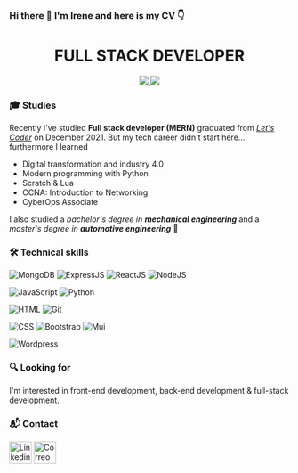 ### Hi there 👋 I'm Irene and here is my CV :point_down:



 <h1 align="center"> FULL STACK DEVELOPER </h1>
 
  <p align="center"> 
    <a href="https://www.linkedin.com/in/irene-garciadeparedes-perez">
      <img src= https://img.shields.io/static/v1?label=Linkedin&labelColor=333969&message=Irene&color=9cf&style=flat-square&logo=linkedin>
    </a>
    <img src= https://img.shields.io/static/v1?label=Mail&labelColor=791237&message=irenegarciadeparedes@outlook.es&color=f41515&style=flat-square&logo=gmail>
    
  </p>
  
### :mortar_board: Studies 
Recently I've studied **Full stack developer (MERN)** graduated from <a href="https://letscoder.com">*Let's Coder*</a> on December 2021.
But my tech career didn't start here... furthermore I learned
  * Digital transformation and industry 4.0  
  * Modern programming with Python  
  * Scratch & Lua  
  * CCNA: Introduction to Networking  
  * CyberOps Associate

I also studied a *bachelor's degree in **mechanical engineering*** and a *master's degree in **automotive engineering*** :car:

### 🛠️ Technical skills
![MongoDB](https://img.shields.io/static/v1?label=&labelColor=F1F1F2&message=MongoDB&color=4a6f73&logo=mongodb&style=flat-square)
![ExpressJS](https://img.shields.io/static/v1?label=&labelColor=F1F1F2&message=ExpressJS&color=F1F1F2&logo=express&logoColor=black&style=flat-square)
![ReactJS](https://img.shields.io/static/v1?label=&labelColor=F1F1F2&message=ReactJS&color=145da0&logo=react&style=flat-square)
![NodeJS](https://img.shields.io/static/v1?label=&labelColor=F1F1F2&message=NodeJS&color=4a6f73&logo=node.js&style=flat-square)  

![JavaScript](https://img.shields.io/static/v1?label=&labelColor=F1F1F2&message=JavaScript&color=fad02c&logo=javaScript&style=flat-square)
![Python](https://img.shields.io/static/v1?label=&labelColor=F1F1F2&message=Python&color=145da0&logo=Python&style=flat-square)

![HTML](https://img.shields.io/static/v1?label=&labelColor=F1F1F2&message=HTML&color=F46246&logo=HTML5&style=flat-square)
![Git](https://img.shields.io/static/v1?label=&labelColor=F1F1F2&message=Git&color=F41515&logo=Git&style=flat-square)  

![CSS](https://img.shields.io/static/v1?label=&labelColor=F1F1F2&message=CSS&color=145da0&logo=CSS3&logoColor=blue&style=flat-square)
![Bootstrap](https://img.shields.io/static/v1?label=&labelColor=F1F1F2&message=Bootstrap&color=49326B&logo=Bootstrap&style=flat-square)
![Mui](https://img.shields.io/static/v1?label=&labelColor=F1F1F2&message=Mui&color=145da0&logo=Mui&style=flat-square)  

![Wordpress](https://img.shields.io/static/v1?label=&labelColor=F1F1F2&message=Wordpress&color=145da0&logo=Wordpress&logoColor=blue&style=flat-square)

### :mag: Looking for
I'm interested in front-end development, back-end development & full-stack development.

<!-- <a href="https://github.com/anuraghazra/github-readme-stats">
  <img height="160em" src="https://github-readme-stats.vercel.app/api/top-langs/?username=irenegdp&layout=default&langs_count=7&theme=buefy&card_height=100"/>
</a> -->

### :mailbox_with_mail: Contact
<a href="https://www.linkedin.com/in/irene-garciadeparedes-perez"><img src="https://cdn-icons-png.flaticon.com/512/174/174857.png" alt="Linkedin" width="40" height="40"/></a>
<a href = "mailto:irenegarciadeparedes@outlook.es"><img src="https://user-images.githubusercontent.com/95754356/151697862-740c9eb4-e3ad-4399-bec6-2b15664682b6.png"  alt="Correo" width="40" height="40"></a>

